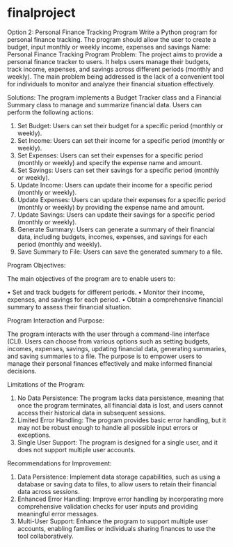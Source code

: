 # finalproject
Option 2: Personal Finance Tracking Program Write a Python program for personal finance tracking. The program should allow the user to create a budget, input monthly or weekly income, expenses and savings
Name: Personal Finance Tracking Program
Problem: The project aims to provide a personal finance tracker to users. It helps users manage their budgets, track income, expenses, and savings across different periods (monthly and weekly). The main problem being addressed is the lack of a convenient tool for individuals to monitor and analyze their financial situation effectively.

Solutions:
The program implements a Budget Tracker class and a Financial Summary class to manage and summarize financial data. Users can perform the following actions:

1.	Set Budget: Users can set their budget for a specific period (monthly or weekly).
2.	Set Income: Users can set their income for a specific period (monthly or weekly).
3.	Set Expenses: Users can set their expenses for a specific period (monthly or weekly) and specify the expense name and amount.
4.	Set Savings: Users can set their savings for a specific period (monthly or weekly).
5.	Update Income: Users can update their income for a specific period (monthly or weekly).
6.	Update Expenses: Users can update their expenses for a specific period (monthly or weekly) by providing the expense name and amount.
7.	Update Savings: Users can update their savings for a specific period (monthly or weekly).
8.	Generate Summary: Users can generate a summary of their financial data, including budgets, incomes, expenses, and savings for each period (monthly and weekly).
9.	Save Summary to File: Users can save the generated summary to a file.

Program Objectives:

The main objectives of the program are to enable users to:

•	Set and track budgets for different periods.
•	Monitor their income, expenses, and savings for each period.
•	Obtain a comprehensive financial summary to assess their financial situation.

Program Interaction and Purpose:

The program interacts with the user through a command-line interface (CLI). Users can choose from various options such as setting budgets, incomes, expenses, savings, updating financial data, generating summaries, and saving summaries to a file. The purpose is to empower users to manage their personal finances effectively and make informed financial decisions.

Limitations of the Program:

1.	No Data Persistence: The program lacks data persistence, meaning that once the program terminates, all financial data is lost, and users cannot access their historical data in subsequent sessions.
2.	Limited Error Handling: The program provides basic error handling, but it may not be robust enough to handle all possible input errors or exceptions.
3.	Single User Support: The program is designed for a single user, and it does not support multiple user accounts.

Recommendations for Improvement:
1.	Data Persistence: Implement data storage capabilities, such as using a database or saving data to files, to allow users to retain their financial data across sessions.
2.	Enhanced Error Handling: Improve error handling by incorporating more comprehensive validation checks for user inputs and providing meaningful error messages.
3.	Multi-User Support: Enhance the program to support multiple user accounts, enabling families or individuals sharing finances to use the tool collaboratively.
